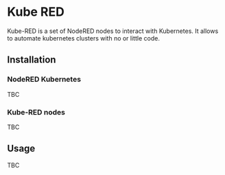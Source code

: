 # Kube RED

Kube-RED is a set of NodeRED nodes to interact with Kubernetes. It allows to
automate kubernetes clusters with no or little code.

## Installation

### NodeRED Kubernetes

TBC

### Kube-RED nodes

TBC

## Usage

TBC
